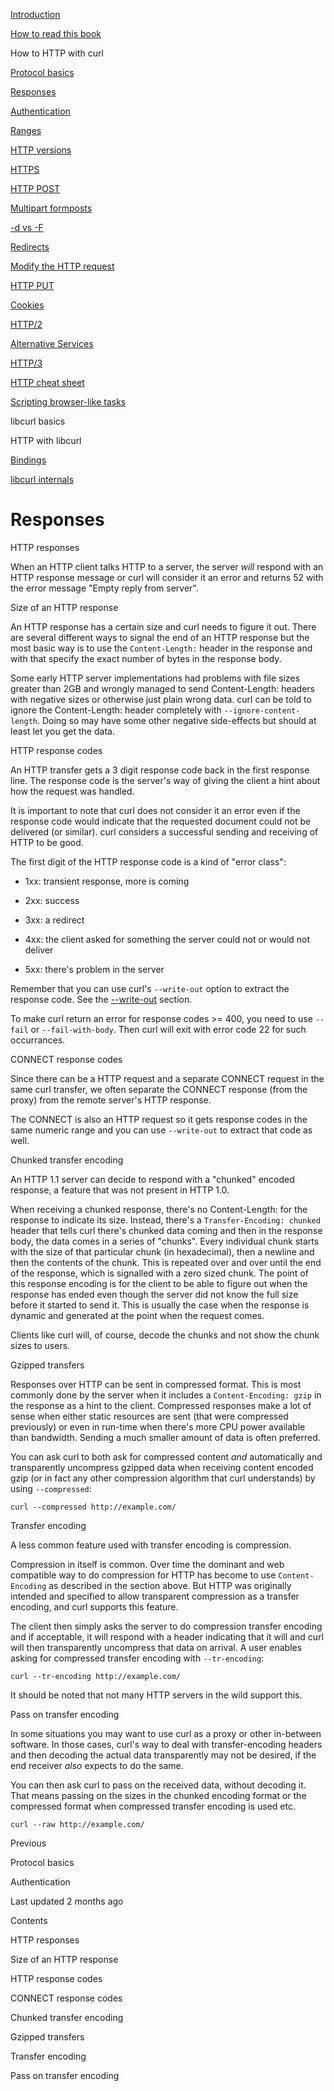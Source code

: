 <a href="../index.html" class="link-a079aa82--primary-53a25e66--logoLink-10d08504"></a>





<a href="../index.html" class="link-a079aa82--primary-53a25e66--logoLink-10d08504"></a>





<a href="../index.html" class="navButton-94f2579c--navButtonClickable-161b88ca"><span class="text-4505230f--UIH300-2063425d--textContentFamily-49a318e1--navButtonLabel-14a4968f">Introduction</span></a>

<a href="../how-to-read.html" class="navButton-94f2579c--navButtonClickable-161b88ca"><span class="text-4505230f--UIH300-2063425d--textContentFamily-49a318e1--navButtonLabel-14a4968f">How to read this book</span></a>





<span class="text-4505230f--UIH300-2063425d--textContentFamily-49a318e1--navButtonLabel-14a4968f">How to HTTP with curl</span>

<a href="basics.html" class="navButton-94f2579c--pageItemWithChildrenNested-2c5d8183--navButtonClickable-161b88ca"><span class="text-4505230f--UIH300-2063425d--textContentFamily-49a318e1--navButtonLabel-14a4968f">Protocol basics</span></a>

<a href="response.html" class="navButton-94f2579c--pageItemWithChildrenNested-2c5d8183--navButtonClickable-161b88ca--navButtonOpened-6a88552e"><span class="text-4505230f--UIH300-2063425d--textContentFamily-49a318e1--navButtonLabel-14a4968f">Responses</span></a>

<a href="auth.html" class="navButton-94f2579c--pageItemWithChildrenNested-2c5d8183--navButtonClickable-161b88ca"><span class="text-4505230f--UIH300-2063425d--textContentFamily-49a318e1--navButtonLabel-14a4968f">Authentication</span></a>

<a href="ranges.html" class="navButton-94f2579c--pageItemWithChildrenNested-2c5d8183--navButtonClickable-161b88ca"><span class="text-4505230f--UIH300-2063425d--textContentFamily-49a318e1--navButtonLabel-14a4968f">Ranges</span></a>

<a href="versions.html" class="navButton-94f2579c--pageItemWithChildrenNested-2c5d8183--navButtonClickable-161b88ca"><span class="text-4505230f--UIH300-2063425d--textContentFamily-49a318e1--navButtonLabel-14a4968f">HTTP versions</span></a>

<a href="https.html" class="navButton-94f2579c--pageItemWithChildrenNested-2c5d8183--navButtonClickable-161b88ca"><span class="text-4505230f--UIH300-2063425d--textContentFamily-49a318e1--navButtonLabel-14a4968f">HTTPS</span></a>

<a href="post.html" class="navButton-94f2579c--pageItemWithChildrenNested-2c5d8183--navButtonClickable-161b88ca"><span class="text-4505230f--UIH300-2063425d--textContentFamily-49a318e1--navButtonLabel-14a4968f">HTTP POST</span></a>

<a href="multipart.html" class="navButton-94f2579c--pageItemWithChildrenNested-2c5d8183--navButtonClickable-161b88ca"><span class="text-4505230f--UIH300-2063425d--textContentFamily-49a318e1--navButtonLabel-14a4968f">Multipart formposts</span></a>

<a href="postvspost.html" class="navButton-94f2579c--pageItemWithChildrenNested-2c5d8183--navButtonClickable-161b88ca"><span class="text-4505230f--UIH300-2063425d--textContentFamily-49a318e1--navButtonLabel-14a4968f">-d vs -F</span></a>

<a href="redirects.html" class="navButton-94f2579c--pageItemWithChildrenNested-2c5d8183--navButtonClickable-161b88ca"><span class="text-4505230f--UIH300-2063425d--textContentFamily-49a318e1--navButtonLabel-14a4968f">Redirects</span></a>

<a href="requests.html" class="navButton-94f2579c--pageItemWithChildrenNested-2c5d8183--navButtonClickable-161b88ca"><span class="text-4505230f--UIH300-2063425d--textContentFamily-49a318e1--navButtonLabel-14a4968f">Modify the HTTP request</span></a>

<a href="put.html" class="navButton-94f2579c--pageItemWithChildrenNested-2c5d8183--navButtonClickable-161b88ca"><span class="text-4505230f--UIH300-2063425d--textContentFamily-49a318e1--navButtonLabel-14a4968f">HTTP PUT</span></a>

<a href="cookies.html" class="navButton-94f2579c--pageItemWithChildrenNested-2c5d8183--navButtonClickable-161b88ca"><span class="text-4505230f--UIH300-2063425d--textContentFamily-49a318e1--navButtonLabel-14a4968f">Cookies</span></a>

<a href="http2.html" class="navButton-94f2579c--pageItemWithChildrenNested-2c5d8183--navButtonClickable-161b88ca"><span class="text-4505230f--UIH300-2063425d--textContentFamily-49a318e1--navButtonLabel-14a4968f">HTTP/2</span></a>

<a href="altsvc.html" class="navButton-94f2579c--pageItemWithChildrenNested-2c5d8183--navButtonClickable-161b88ca"><span class="text-4505230f--UIH300-2063425d--textContentFamily-49a318e1--navButtonLabel-14a4968f">Alternative Services</span></a>

<a href="http3.html" class="navButton-94f2579c--pageItemWithChildrenNested-2c5d8183--navButtonClickable-161b88ca"><span class="text-4505230f--UIH300-2063425d--textContentFamily-49a318e1--navButtonLabel-14a4968f">HTTP/3</span></a>

<a href="cheatsheet.html" class="navButton-94f2579c--pageItemWithChildrenNested-2c5d8183--navButtonClickable-161b88ca"><span class="text-4505230f--UIH300-2063425d--textContentFamily-49a318e1--navButtonLabel-14a4968f">HTTP cheat sheet</span></a>

<a href="browserlike.html" class="navButton-94f2579c--pageItemWithChildrenNested-2c5d8183--navButtonClickable-161b88ca"><span class="text-4505230f--UIH300-2063425d--textContentFamily-49a318e1--navButtonLabel-14a4968f">Scripting browser-like tasks</span></a>

<span class="text-4505230f--UIH300-2063425d--textContentFamily-49a318e1--navButtonLabel-14a4968f">libcurl basics</span>

<span class="text-4505230f--UIH300-2063425d--textContentFamily-49a318e1--navButtonLabel-14a4968f">HTTP with libcurl</span>

<a href="../bindings.html" class="navButton-94f2579c--navButtonClickable-161b88ca"><span class="text-4505230f--UIH300-2063425d--textContentFamily-49a318e1--navButtonLabel-14a4968f">Bindings</span></a>

<a href="../internals.html" class="navButton-94f2579c--navButtonClickable-161b88ca"><span class="text-4505230f--UIH300-2063425d--textContentFamily-49a318e1--navButtonLabel-14a4968f">libcurl internals</span></a>

<a href="../bookindex.html" class="navButton-94f2579c--navButtonClickable-161b88ca"><span class="text-4505230f--UIH300-2063425d--textContentFamily-49a318e1--navButtonLabel-14a4968f"></span></a>





# <span class="text-4505230f--DisplayH900-bfb998fa--textContentFamily-49a318e1">Responses</span>

<span class="text-4505230f--UIH300-2063425d--textUIFamily-5ebd8e40--text-8ee2c8b2"></span>

<span class="text-4505230f--UIH300-2063425d--textUIFamily-5ebd8e40--text-8ee2c8b2"></span>

<span class="text-4505230f--HeadingH700-04e1a2a3--textContentFamily-49a318e1"><span data-key="d7cc6d6a3a4a4fccb847ca9fc95b63c6"><span data-offset-key="d7cc6d6a3a4a4fccb847ca9fc95b63c6:0">HTTP responses</span></span></span>

<span class="text-4505230f--TextH400-3033861f--textContentFamily-49a318e1"><span data-key="b8f5f33ba2bc43d6b75ae273878ac481"><span data-offset-key="b8f5f33ba2bc43d6b75ae273878ac481:0">When an HTTP client talks HTTP to a server, the server </span><span data-offset-key="b8f5f33ba2bc43d6b75ae273878ac481:1">_will_</span><span data-offset-key="b8f5f33ba2bc43d6b75ae273878ac481:2"> respond with an HTTP response message or curl will consider it an error and returns 52 with the error message "Empty reply from server".</span></span></span>

<span class="text-4505230f--HeadingH600-23f228db--textContentFamily-49a318e1"><span data-key="2af9cacd325549698b6ecbcee47a7b7d"><span data-offset-key="2af9cacd325549698b6ecbcee47a7b7d:0">Size of an HTTP response</span></span></span>

<span class="text-4505230f--TextH400-3033861f--textContentFamily-49a318e1"><span data-key="94c74baf57334234be4e006c8e2a8677"><span data-offset-key="94c74baf57334234be4e006c8e2a8677:0">An HTTP response has a certain size and curl needs to figure it out. There are several different ways to signal the end of an HTTP response but the most basic way is to use the </span><span data-offset-key="94c74baf57334234be4e006c8e2a8677:1">`Content-Length:`</span><span data-offset-key="94c74baf57334234be4e006c8e2a8677:2"> header in the response and with that specify the exact number of bytes in the response body.</span></span></span>

<span class="text-4505230f--TextH400-3033861f--textContentFamily-49a318e1"><span data-key="018cc7553d6745669b76dab44f2efe7f"><span data-offset-key="018cc7553d6745669b76dab44f2efe7f:0">Some early HTTP server implementations had problems with file sizes greater than 2GB and wrongly managed to send Content-Length: headers with negative sizes or otherwise just plain wrong data. curl can be told to ignore the Content-Length: header completely with </span><span data-offset-key="018cc7553d6745669b76dab44f2efe7f:1">`--ignore-content-length`</span><span data-offset-key="018cc7553d6745669b76dab44f2efe7f:2">. Doing so may have some other negative side-effects but should at least let you get the data.</span></span></span>

<span class="text-4505230f--HeadingH700-04e1a2a3--textContentFamily-49a318e1"><span data-key="d580429a333e4a2693d60447f83bd982"><span data-offset-key="d580429a333e4a2693d60447f83bd982:0">HTTP response codes</span></span></span>

<span class="text-4505230f--TextH400-3033861f--textContentFamily-49a318e1"><span data-key="7361afee5f2243e6a3c20396fe21acd9"><span data-offset-key="7361afee5f2243e6a3c20396fe21acd9:0">An HTTP transfer gets a 3 digit response code back in the first response line. The response code is the server's way of giving the client a hint about how the request was handled.</span></span></span>

<span class="text-4505230f--TextH400-3033861f--textContentFamily-49a318e1"><span data-key="75b46a9590c94d0c99ab154ad1e949ce"><span data-offset-key="75b46a9590c94d0c99ab154ad1e949ce:0">It is important to note that curl does not consider it an error even if the response code would indicate that the requested document could not be delivered (or similar). curl considers a successful sending and receiving of HTTP to be good.</span></span></span>

<span class="text-4505230f--TextH400-3033861f--textContentFamily-49a318e1"><span data-key="948d6f28847f41ef9a239b6c06f63806"><span data-offset-key="948d6f28847f41ef9a239b6c06f63806:0">The first digit of the HTTP response code is a kind of "error class":</span></span></span>

- <span class="text-4505230f--TextH400-3033861f--textContentFamily-49a318e1"><span data-key="53ffda7936034a199fa6310a57318f05"><span data-offset-key="53ffda7936034a199fa6310a57318f05:0">1xx: transient response, more is coming</span></span></span>

- <span class="text-4505230f--TextH400-3033861f--textContentFamily-49a318e1"><span data-key="336ae2c8a82f41af9ae7b2c21e9d177a"><span data-offset-key="336ae2c8a82f41af9ae7b2c21e9d177a:0">2xx: success</span></span></span>

- <span class="text-4505230f--TextH400-3033861f--textContentFamily-49a318e1"><span data-key="2bd5c70f84ad4c318b68702cd18caacd"><span data-offset-key="2bd5c70f84ad4c318b68702cd18caacd:0">3xx: a redirect</span></span></span>

- <span class="text-4505230f--TextH400-3033861f--textContentFamily-49a318e1"><span data-key="77126567f60348a7b08cea4e4bc6dbc4"><span data-offset-key="77126567f60348a7b08cea4e4bc6dbc4:0">4xx: the client asked for something the server could not or would not deliver</span></span></span>

- <span class="text-4505230f--TextH400-3033861f--textContentFamily-49a318e1"><span data-key="e14152663d95433abc966fe804d85bca"><span data-offset-key="e14152663d95433abc966fe804d85bca:0">5xx: there's problem in the server</span></span></span>

<span class="text-4505230f--TextH400-3033861f--textContentFamily-49a318e1"><span data-key="8449b1e2507a43ba9c8fbe9586ee762d"><span data-offset-key="8449b1e2507a43ba9c8fbe9586ee762d:0">Remember that you can use curl's </span><span data-offset-key="8449b1e2507a43ba9c8fbe9586ee762d:1">`--write-out`</span><span data-offset-key="8449b1e2507a43ba9c8fbe9586ee762d:2"> option to extract the response code. See the </span></span><a href="https://github.com/bagder/everything-curl/tree/beeb6c1f9db2f4203030214a089884a92b23b8d5/http/usingcurl-writeout.md" class="link-a079aa82--primary-53a25e66--link-faf6c434"><span data-key="25b94981dc5d4c74997f25eb3bb7cfee"><span data-offset-key="25b94981dc5d4c74997f25eb3bb7cfee:0">--write-out</span></span></a><span data-key="db63210e9c374dfc979fde9ac9e8f497"><span data-offset-key="db63210e9c374dfc979fde9ac9e8f497:0"> section.</span></span></span>

<span class="text-4505230f--TextH400-3033861f--textContentFamily-49a318e1"><span data-key="e0018a1c686b45d28ed9a898dc10639c"><span data-offset-key="e0018a1c686b45d28ed9a898dc10639c:0">To make curl return an error for response codes &gt;= 400, you need to use </span><span data-offset-key="e0018a1c686b45d28ed9a898dc10639c:1">`--fail`</span><span data-offset-key="e0018a1c686b45d28ed9a898dc10639c:2"> or </span><span data-offset-key="e0018a1c686b45d28ed9a898dc10639c:3">`--fail-with-body`</span><span data-offset-key="e0018a1c686b45d28ed9a898dc10639c:4">. Then curl will exit with error code 22 for such occurrances.</span></span></span>

<span class="text-4505230f--HeadingH700-04e1a2a3--textContentFamily-49a318e1"><span data-key="d8e900ee89c74411a45f28d270b811b9"><span data-offset-key="d8e900ee89c74411a45f28d270b811b9:0">CONNECT response codes</span></span></span>

<span class="text-4505230f--TextH400-3033861f--textContentFamily-49a318e1"><span data-key="0d0a2e9c29e2408d806dd69b5662190a"><span data-offset-key="0d0a2e9c29e2408d806dd69b5662190a:0">Since there can be a HTTP request and a separate CONNECT request in the same curl transfer, we often separate the CONNECT response (from the proxy) from the remote server's HTTP response.</span></span></span>

<span class="text-4505230f--TextH400-3033861f--textContentFamily-49a318e1"><span data-key="10829bd4da044248be8176d0026d77c3"><span data-offset-key="10829bd4da044248be8176d0026d77c3:0">The CONNECT is also an HTTP request so it gets response codes in the same numeric range and you can use </span><span data-offset-key="10829bd4da044248be8176d0026d77c3:1">`--write-out`</span><span data-offset-key="10829bd4da044248be8176d0026d77c3:2"> to extract that code as well.</span></span></span>

<span class="text-4505230f--HeadingH700-04e1a2a3--textContentFamily-49a318e1"><span data-key="8aea236c01324a4485566e2be2049ba6"><span data-offset-key="8aea236c01324a4485566e2be2049ba6:0">Chunked transfer encoding</span></span></span>

<span class="text-4505230f--TextH400-3033861f--textContentFamily-49a318e1"><span data-key="a956ef3475614a19ac5b14a967dc5c91"><span data-offset-key="a956ef3475614a19ac5b14a967dc5c91:0">An HTTP 1.1 server can decide to respond with a "chunked" encoded response, a feature that was not present in HTTP 1.0.</span></span></span>

<span class="text-4505230f--TextH400-3033861f--textContentFamily-49a318e1"><span data-key="78ed806c9b2f41008754622e59bb47ff"><span data-offset-key="78ed806c9b2f41008754622e59bb47ff:0">When receiving a chunked response, there's no Content-Length: for the response to indicate its size. Instead, there's a </span><span data-offset-key="78ed806c9b2f41008754622e59bb47ff:1">`Transfer-Encoding: chunked`</span><span data-offset-key="78ed806c9b2f41008754622e59bb47ff:2"> header that tells curl there's chunked data coming and then in the response body, the data comes in a series of "chunks". Every individual chunk starts with the size of that particular chunk (in hexadecimal), then a newline and then the contents of the chunk. This is repeated over and over until the end of the response, which is signalled with a zero sized chunk. The point of this response encoding is for the client to be able to figure out when the response has ended even though the server did not know the full size before it started to send it. This is usually the case when the response is dynamic and generated at the point when the request comes.</span></span></span>

<span class="text-4505230f--TextH400-3033861f--textContentFamily-49a318e1"><span data-key="96e6e17c5543499ca79133f1c0baed5f"><span data-offset-key="96e6e17c5543499ca79133f1c0baed5f:0">Clients like curl will, of course, decode the chunks and not show the chunk sizes to users.</span></span></span>

<span class="text-4505230f--HeadingH700-04e1a2a3--textContentFamily-49a318e1"><span data-key="84ced5790a934549bd3b292ac1ae932e"><span data-offset-key="84ced5790a934549bd3b292ac1ae932e:0">Gzipped transfers</span></span></span>

<span class="text-4505230f--TextH400-3033861f--textContentFamily-49a318e1"><span data-key="8a3e8f600e464c268e48ef35b2138b07"><span data-offset-key="8a3e8f600e464c268e48ef35b2138b07:0">Responses over HTTP can be sent in compressed format. This is most commonly done by the server when it includes a </span><span data-offset-key="8a3e8f600e464c268e48ef35b2138b07:1">`Content-Encoding: gzip`</span><span data-offset-key="8a3e8f600e464c268e48ef35b2138b07:2"> in the response as a hint to the client. Compressed responses make a lot of sense when either static resources are sent (that were compressed previously) or even in run-time when there's more CPU power available than bandwidth. Sending a much smaller amount of data is often preferred.</span></span></span>

<span class="text-4505230f--TextH400-3033861f--textContentFamily-49a318e1"><span data-key="b71b4108e9cb485d897816f515333b15"><span data-offset-key="b71b4108e9cb485d897816f515333b15:0">You can ask curl to both ask for compressed content </span><span data-offset-key="b71b4108e9cb485d897816f515333b15:1">_and_</span><span data-offset-key="b71b4108e9cb485d897816f515333b15:2"> automatically and transparently uncompress gzipped data when receiving content encoded gzip (or in fact any other compression algorithm that curl understands) by using </span><span data-offset-key="b71b4108e9cb485d897816f515333b15:3">`--compressed`</span><span data-offset-key="b71b4108e9cb485d897816f515333b15:4">:</span></span></span>

    curl --compressed http://example.com/

<span class="text-4505230f--HeadingH700-04e1a2a3--textContentFamily-49a318e1"><span data-key="3fb7664f7fef4c28a4a1db01cb11e6e9"><span data-offset-key="3fb7664f7fef4c28a4a1db01cb11e6e9:0">Transfer encoding</span></span></span>

<span class="text-4505230f--TextH400-3033861f--textContentFamily-49a318e1"><span data-key="ecbb8f38377848df9fda174ff6ee52a0"><span data-offset-key="ecbb8f38377848df9fda174ff6ee52a0:0">A less common feature used with transfer encoding is compression.</span></span></span>

<span class="text-4505230f--TextH400-3033861f--textContentFamily-49a318e1"><span data-key="c54bd632e6fe4a15bc9363dd5faf1ecf"><span data-offset-key="c54bd632e6fe4a15bc9363dd5faf1ecf:0">Compression in itself is common. Over time the dominant and web compatible way to do compression for HTTP has become to use </span><span data-offset-key="c54bd632e6fe4a15bc9363dd5faf1ecf:1">`Content-Encoding`</span><span data-offset-key="c54bd632e6fe4a15bc9363dd5faf1ecf:2"> as described in the section above. But HTTP was originally intended and specified to allow transparent compression as a transfer encoding, and curl supports this feature.</span></span></span>

<span class="text-4505230f--TextH400-3033861f--textContentFamily-49a318e1"><span data-key="04cf2b0709934e12a8e2e3d3b4190d18"><span data-offset-key="04cf2b0709934e12a8e2e3d3b4190d18:0">The client then simply asks the server to do compression transfer encoding and if acceptable, it will respond with a header indicating that it will and curl will then transparently uncompress that data on arrival. A user enables asking for compressed transfer encoding with </span><span data-offset-key="04cf2b0709934e12a8e2e3d3b4190d18:1">`--tr-encoding`</span><span data-offset-key="04cf2b0709934e12a8e2e3d3b4190d18:2">:</span></span></span>

    curl --tr-encoding http://example.com/

<span class="text-4505230f--TextH400-3033861f--textContentFamily-49a318e1"><span data-key="41fafd5b3952484a88067fe0a3046e83"><span data-offset-key="41fafd5b3952484a88067fe0a3046e83:0">It should be noted that not many HTTP servers in the wild support this.</span></span></span>

<span class="text-4505230f--HeadingH700-04e1a2a3--textContentFamily-49a318e1"><span data-key="c85468afa1f648f5a8be3ce7ae09624c"><span data-offset-key="c85468afa1f648f5a8be3ce7ae09624c:0">Pass on transfer encoding</span></span></span>

<span class="text-4505230f--TextH400-3033861f--textContentFamily-49a318e1"><span data-key="1a87fec66d9d4b4aa59d6655f0d34689"><span data-offset-key="1a87fec66d9d4b4aa59d6655f0d34689:0">In some situations you may want to use curl as a proxy or other in-between software. In those cases, curl's way to deal with transfer-encoding headers and then decoding the actual data transparently may not be desired, if the end receiver </span><span data-offset-key="1a87fec66d9d4b4aa59d6655f0d34689:1">_also_</span><span data-offset-key="1a87fec66d9d4b4aa59d6655f0d34689:2"> expects to do the same.</span></span></span>

<span class="text-4505230f--TextH400-3033861f--textContentFamily-49a318e1"><span data-key="3ae85ac210e94c5ab3232148293d8a59"><span data-offset-key="3ae85ac210e94c5ab3232148293d8a59:0">You can then ask curl to pass on the received data, without decoding it. That means passing on the sizes in the chunked encoding format or the compressed format when compressed transfer encoding is used etc.</span></span></span>

    curl --raw http://example.com/

<a href="basics.html" class="reset-3c756112--card-6570f064--whiteCard-fff091a4--cardPrevious-56a5e674"></a>

<span class="text-4505230f--TextH200-a3425406--textContentFamily-49a318e1">Previous</span>

<span class="text-4505230f--UIH400-4e41e82a--textContentFamily-49a318e1">Protocol basics</span>

<a href="auth.html" class="reset-3c756112--card-6570f064--whiteCard-fff091a4--cardNext-19241c42"></a>


<span class="text-4505230f--UIH400-4e41e82a--textContentFamily-49a318e1">Authentication</span>



<span class="text-4505230f--TextH200-a3425406--textContentFamily-49a318e1">Last updated 2 months ago</span>



<span class="text-4505230f--InfoH100-1e92e1d1--textContentFamily-49a318e1">Contents</span>

<a href="response.html#http-responses" class="reset-3c756112--menuItem-aa02f6ec--menuItemLight-757d5235--menuItemInline-173bdf97--pageTocItem-f4427024"></a>

<span class="text-4505230f--UIH300-2063425d--textContentFamily-49a318e1"><span class="text-4505230f--UIH200-50ead35f--textContentFamily-49a318e1">HTTP responses</span></span>

<a href="response.html#size-of-an-http-response" class="reset-3c756112--menuItem-aa02f6ec--menuItemLight-757d5235--menuItemInline-173bdf97--pageTocItem-f4427024"></a>

<span class="text-4505230f--UIH300-2063425d--textContentFamily-49a318e1"><span class="text-4505230f--UIH200-50ead35f--textContentFamily-49a318e1--pageTocLinkH2-2294976c">Size of an HTTP response</span></span>

<a href="response.html#http-response-codes" class="reset-3c756112--menuItem-aa02f6ec--menuItemLight-757d5235--menuItemInline-173bdf97--pageTocItem-f4427024"></a>

<span class="text-4505230f--UIH300-2063425d--textContentFamily-49a318e1"><span class="text-4505230f--UIH200-50ead35f--textContentFamily-49a318e1">HTTP response codes</span></span>

<a href="response.html#connect-response-codes" class="reset-3c756112--menuItem-aa02f6ec--menuItemLight-757d5235--menuItemInline-173bdf97--pageTocItem-f4427024"></a>

<span class="text-4505230f--UIH300-2063425d--textContentFamily-49a318e1"><span class="text-4505230f--UIH200-50ead35f--textContentFamily-49a318e1">CONNECT response codes</span></span>

<a href="response.html#chunked-transfer-encoding" class="reset-3c756112--menuItem-aa02f6ec--menuItemLight-757d5235--menuItemInline-173bdf97--pageTocItem-f4427024"></a>

<span class="text-4505230f--UIH300-2063425d--textContentFamily-49a318e1"><span class="text-4505230f--UIH200-50ead35f--textContentFamily-49a318e1">Chunked transfer encoding</span></span>

<a href="response.html#gzipped-transfers" class="reset-3c756112--menuItem-aa02f6ec--menuItemLight-757d5235--menuItemInline-173bdf97--pageTocItem-f4427024"></a>

<span class="text-4505230f--UIH300-2063425d--textContentFamily-49a318e1"><span class="text-4505230f--UIH200-50ead35f--textContentFamily-49a318e1">Gzipped transfers</span></span>

<a href="response.html#transfer-encoding" class="reset-3c756112--menuItem-aa02f6ec--menuItemLight-757d5235--menuItemInline-173bdf97--pageTocItem-f4427024"></a>

<span class="text-4505230f--UIH300-2063425d--textContentFamily-49a318e1"><span class="text-4505230f--UIH200-50ead35f--textContentFamily-49a318e1">Transfer encoding</span></span>

<a href="response.html#pass-on-transfer-encoding" class="reset-3c756112--menuItem-aa02f6ec--menuItemLight-757d5235--menuItemInline-173bdf97--pageTocItem-f4427024"></a>

<span class="text-4505230f--UIH300-2063425d--textContentFamily-49a318e1"><span class="text-4505230f--UIH200-50ead35f--textContentFamily-49a318e1">Pass on transfer encoding</span></span>
